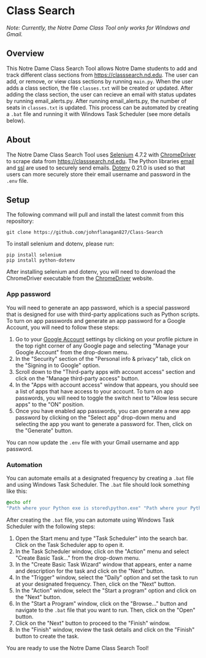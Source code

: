 # Class Search
*Note: Currently, the Notre Dame Class Tool only works for Windows and Gmail.*

## Overview
This Notre Dame Class Search Tool allows Notre Dame students to add and track different class sections from https://classsearch.nd.edu.  The user can add, or remove, or view class sections by running `main.py`.  When the user adds a class section, the file `classes.txt` will be created or updated. After adding the class section, the user can recieve an email with status updates by running email_alerts.py.  After running email_alerts.py, the number of seats in `classes.txt` is updated. This process can be automated by creating a `.bat` file and running it with Windows Task Scheduler (see more details below). 

## About
The Notre Dame Class Search Tool uses [Selenium](https://www.selenium.dev/) 4.7.2 with [ChromeDriver](https://chromedriver.chromium.org/) to scrape data from https://classsearch.nd.edu.  The Python libraries [email](https://docs.python.org/3/library/email.html) and [ssl](https://docs.python.org/3/library/ssl.html) are used to securely send emails.  [Dotenv](https://www.npmjs.com/package/dotenv) 0.21.0 is used so that users can more securely store their email username and password in the `.env` file.

## Setup
The following command will pull and install the latest commit from this repository:
```
git clone https://github.com/johnflanagan827/Class-Search
```
To install selenium and dotenv, please run:
```
pip install selenium
pip install python-dotenv
````
After installing selenium and dotenv, you will need to download the ChromeDriver executable from the [ChromeDriver](https://chromedriver.chromium.org) website.

### App password
You will need to generate an app password, which is a special password that is designed for use with third-party applications such as Python scripts.  To turn on app passwords and generate an app password for a Google Account, you will need to follow these steps:

1. Go to your [Google Account](https://myaccount.google.com) settings by clicking on your profile picture in the top right corner of any Google page and selecting "Manage your Google Account" from the drop-down menu.
2. In the "Security" section of the "Personal info & privacy" tab, click on the "Signing in to Google" option.
3. Scroll down to the "Third-party apps with account access" section and click on the "Manage third-party access" button.
4. In the "Apps with account access" window that appears, you should see a list of apps that have access to your account. To turn on app passwords, you will need to toggle the switch next to "Allow less secure apps" to the "ON" position.
5. Once you have enabled app passwords, you can generate a new app password by clicking on the "Select app" drop-down menu and selecting the app you want to generate a password for. Then, click on the "Generate" button.

You can now update the `.env` file with your Gmail username and app password.

### Automation
You can automate emails at a designated frequency by creating a `.bat` file and using Windows Task Scheduler. The `.bat` file should look something like this:
```bat
@echo off
"Path where your Python exe is stored\python.exe" "Path where your Python script is stored\update_emails.py"
```
After creating the `.bat` file, you can automate using Windows Task Scheduler with the following steps:

1. Open the Start menu and type "Task Scheduler" into the search bar. Click on the Task Scheduler app to open it.
2. In the Task Scheduler window, click on the "Action" menu and select "Create Basic Task..." from the drop-down menu.
3. In the "Create Basic Task Wizard" window that appears, enter a name and description for the task and click on the "Next" button.
4. In the "Trigger" window, select the "Daily" option and set the task to run at your designated frequency. Then, click on the "Next" button.
5. In the "Action" window, select the "Start a program" option and click on the "Next" button.
6. In the "Start a Program" window, click on the "Browse..." button and navigate to the `.bat` file that you want to run. Then, click on the "Open" button.
7. Click on the "Next" button to proceed to the "Finish" window.
8. In the "Finish" window, review the task details and click on the "Finish" button to create the task.

You are ready to use the Notre Dame Class Search Tool!
